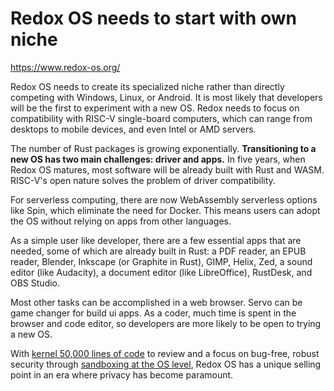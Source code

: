 # Redox OS needs to start with  own niche

<https://www.redox-os.org/>

Redox OS needs to create its specialized niche rather than directly competing with Windows, Linux, or Android. It is most likely that developers will be the first to experiment with a new OS. Redox needs to focus on compatibility with RISC-V single-board computers, which can range from desktops to mobile devices, and even Intel or AMD servers. 

The number of Rust packages is growing exponentially. **Transitioning to a new OS has two main challenges: driver and apps.** In five years, when Redox OS matures, most software will be already built with Rust and WASM. RISC-V's open nature solves the problem of driver compatibility.

For serverless computing, there are now WebAssembly serverless options like Spin, which eliminate the need for Docker. This means users can adopt the OS without relying on apps from other languages.

As a simple user like developer, there are a few essential apps that are needed, some of which are already built in Rust: a PDF reader, an EPUB reader, Blender, Inkscape (or Graphite in Rust), GIMP, Helix, Zed, a sound editor (like Audacity), a document editor (like LibreOffice), RustDesk, and OBS Studio.

Most other tasks can be accomplished in a web browser. Servo can be game changer for build ui apps. As a coder, much time is spent in the browser and code editor, so developers are more likely to be open to trying a new OS.

With [kernel 50,000 lines of code](https://doc.redox-os.org/book/ch01-05-how-redox-compares.html#the-kernel) to review and a focus on bug-free, robust security through [sandboxing at the OS level](https://doc.redox-os.org/book/ch04-10-security.html#sandbox), Redox OS has a unique selling point in an era where privacy has become paramount.
